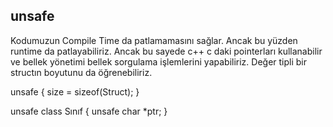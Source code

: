 ﻿## unsafe
Kodumuzun Compile Time da patlamamasını sağlar. Ancak bu yüzden runtime da patlayabiliriz.
Ancak bu sayede c++ c daki pointerları kullanabilir ve bellek yönetimi bellek sorgulama işlemlerini yapabiliriz.
Değer tipli bir structın boyutunu da öğrenebiliriz.

unsafe {
    size = sizeof(Struct);
}

unsafe class Sınıf {
     unsafe char *ptr;
}
